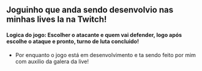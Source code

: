 ## Joguinho que anda sendo desenvolvio nas minhas lives la na Twitch!

#### Logica do jogo: Escolher o atacante e quem vai defender, logo após escolhe o ataque e pronto, turno de luta concluido!

- Por enquanto o jogo está em desenvolvimento e ta sendo feito por mim com auxilio da galera da live!